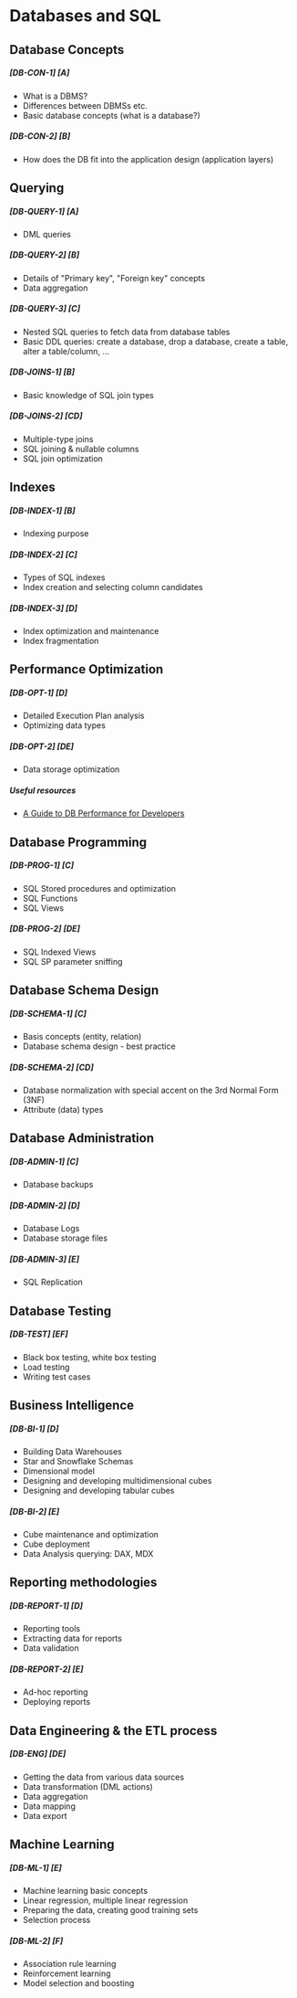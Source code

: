 # Databases and SQL

## Database Concepts
##### [DB-CON-1] [A]
- What is a DBMS?
- Differences between DBMSs etc.
- Basic database concepts (what is a database?)

##### [DB-CON-2] [B]
 - How does the DB fit into the application design (application layers)

## Querying 

##### [DB-QUERY-1] [A]
- DML queries

##### [DB-QUERY-2] [B]
- Details of "Primary key", "Foreign key" concepts
- Data aggregation

##### [DB-QUERY-3] [C]
- Nested SQL queries to fetch data from database tables
- Basic DDL queries: create a database, drop a database, create a table, alter a table/column, ...

##### [DB-JOINS-1] [B]
- Basic knowledge of SQL join types
 
##### [DB-JOINS-2] [CD]
- Multiple-type joins
- SQL joining & nullable columns
- SQL join optimization

## Indexes 
##### [DB-INDEX-1] [B]
- Indexing purpose

##### [DB-INDEX-2] [C]
- Types of SQL indexes
- Index creation and selecting column candidates

##### [DB-INDEX-3] [D]
- Index optimization and maintenance
- Index fragmentation


## Performance Optimization 
##### [DB-OPT-1] [D]
- Detailed Execution Plan analysis
- Optimizing data types

##### [DB-OPT-2] [DE]
- Data storage optimization

##### Useful resources
- [A Guide to DB Performance for Developers](https://use-the-index-luke.com/sql/anatomy)


## Database Programming
##### [DB-PROG-1] [C]
- SQL Stored procedures and optimization
- SQL Functions
- SQL Views

##### [DB-PROG-2] [DE]
- SQL Indexed Views
- SQL SP parameter sniffing


## Database Schema Design
##### [DB-SCHEMA-1] [C]
- Basis concepts (entity, relation)
- Database schema design - best practice

##### [DB-SCHEMA-2] [CD]
- Database normalization with special accent on the 3rd Normal Form (3NF)
- Attribute (data) types

## Database Administration 
##### [DB-ADMIN-1] [C]
- Database backups

##### [DB-ADMIN-2] [D]
 - Database Logs
 - Database storage files
 
##### [DB-ADMIN-3] [E]
 - SQL Replication
 

## Database Testing
##### [DB-TEST] [EF]
- Black box testing, white box testing
- Load testing
- Writing test cases

## Business Intelligence
##### [DB-BI-1] [D]
- Building Data Warehouses
- Star and Snowflake Schemas
- Dimensional model
- Designing and developing multidimensional cubes
- Designing and developing tabular cubes
 
##### [DB-BI-2] [E]
- Cube maintenance and optimization
- Cube deployment
- Data Analysis querying: DAX, MDX

## Reporting methodologies
##### [DB-REPORT-1] [D]
- Reporting tools
- Extracting data for reports
- Data validation

##### [DB-REPORT-2] [E]
- Ad-hoc reporting
- Deploying reports

## Data Engineering & the ETL process 
##### [DB-ENG] [DE]
- Getting the data from various data sources
- Data transformation (DML actions)
- Data aggregation
- Data mapping
- Data export

## Machine Learning
##### [DB-ML-1] [E]
- Machine learning basic concepts
- Linear regression, multiple linear regression
- Preparing the data, creating good training sets
- Selection process
 
##### [DB-ML-2] [F]
- Association rule learning
- Reinforcement learning
- Model selection and boosting
